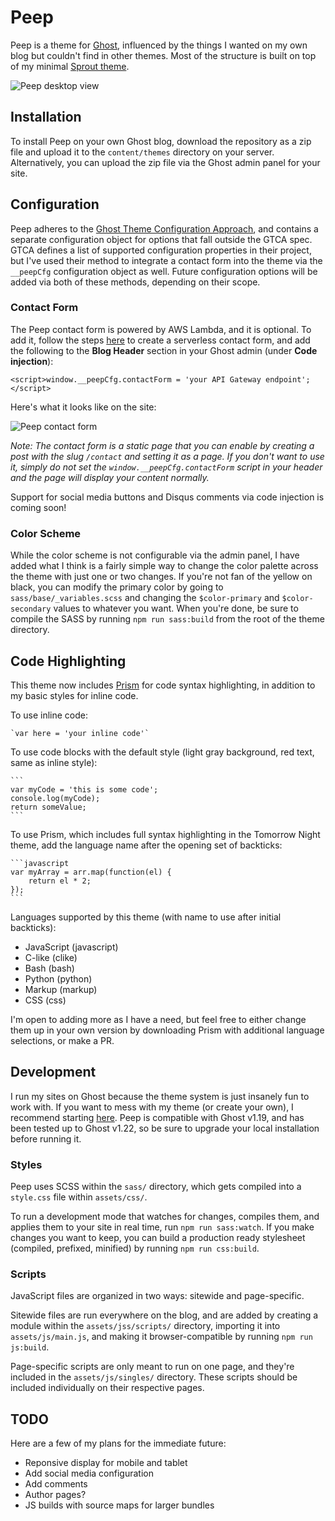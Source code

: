# Peep

Peep is a theme for [Ghost](https://ghost.org), influenced by the things I wanted on my own blog but couldn't find in other themes. Most of the structure is built on top of my minimal [Sprout theme](https://github.com/pbzona/sprout).

![Peep desktop view](https://s3.amazonaws.com/peepthemesamples/peep-desktop.png)

## Installation

To install Peep on your own Ghost blog, download the repository as a zip file and upload it to the `content/themes` directory on your server. Alternatively, you can upload the zip file via the Ghost admin panel for your site.

## Configuration

Peep adheres to the [Ghost Theme Configuration Approach](https://github.com/unwitting/gtca), and contains a separate configuration object for options that fall outside the GTCA spec. GTCA defines a list of supported configuration properties in their project, but I've used their method to integrate a contact form into the theme via the `__peepCfg` configuration object as well. Future configuration options will be added via both of these methods, depending on their scope.

### Contact Form

The Peep contact form is powered by AWS Lambda, and it is optional. To add it, follow the steps [here](https://www.cloudassessments.com/blog/how-to-build-a-serverless-contact-form-on-aws/) to create a serverless contact form, and add the following to the **Blog Header** section in your Ghost admin (under **Code injection**):

```
<script>window.__peepCfg.contactForm = 'your API Gateway endpoint';</script>
```

Here's what it looks like on the site:

![Peep contact form](https://s3.amazonaws.com/peepthemesamples/peep-contact.png)

*Note: The contact form is a static page that you can enable by creating a post with the slug `/contact` and setting it as a *page*. If you don't want to use it, simply do not set the `window.__peepCfg.contactForm` script in your header and the page will display your content normally.*

Support for social media buttons and Disqus comments via code injection is coming soon!

### Color Scheme

While the color scheme is not configurable via the admin panel, I have added what I think is a fairly simple way to change the color palette across the theme with just one or two changes. If you're not fan of the yellow on black, you can modify the primary color by going to `sass/base/_variables.scss` and changing the `$color-primary` and `$color-secondary` values to whatever you want. When you're done, be sure to compile the SASS by running `npm run sass:build` from the root of the theme directory.

## Code Highlighting

This theme now includes [Prism](http://prismjs.com/) for code syntax highlighting, in addition to my basic styles for inline code.

To use inline code:

    `var here = 'your inline code'`

To use code blocks with the default style (light gray background, red text, same as inline style):

    ```
    var myCode = 'this is some code';
    console.log(myCode);
    return someValue;
    ```

To use Prism, which includes full syntax highlighting in the Tomorrow Night theme, add the language name after the opening set of backticks:

    ```javascript
    var myArray = arr.map(function(el) {
        return el * 2;
    });
    ```

Languages supported by this theme (with name to use after initial backticks):

- JavaScript (javascript)
- C-like (clike)
- Bash (bash)
- Python (python)
- Markup (markup)
- CSS (css)

I'm open to adding more as I have a need, but feel free to either change them up in your own version by downloading Prism with additional language selections, or make a PR.

## Development

I run my sites on Ghost because the theme system is just insanely fun to work with. If you want to mess with my theme (or create your own), I recommend starting [here](https://docs.ghost.org/docs/install-local). Peep is compatible with Ghost v1.19, and has been tested up to Ghost v1.22, so be sure to upgrade your local installation before running it.

### Styles

Peep uses SCSS within the `sass/` directory, which gets compiled into a `style.css` file within `assets/css/`.

To run a development mode that watches for changes, compiles them, and applies them to your site in real time, run `npm run sass:watch`. If you make changes you want to keep, you can build a production ready stylesheet (compiled, prefixed, minified) by running `npm run css:build`.

### Scripts

JavaScript files are organized in two ways: sitewide and page-specific.

Sitewide files are run everywhere on the blog, and are added by creating a module within the `assets/jss/scripts/` directory, importing it into `assets/js/main.js`, and making it browser-compatible by running `npm run js:build`.

Page-specific scripts are only meant to run on one page, and they're included in the `assets/js/singles/` directory. These scripts should be included individually on their respective pages.

## TODO

Here are a few of my plans for the immediate future:

- Reponsive display for mobile and tablet
- Add social media configuration
- Add comments
- Author pages?
- JS builds with source maps for larger bundles

